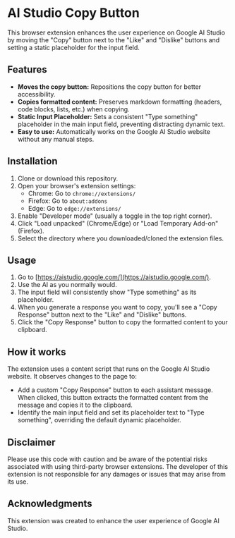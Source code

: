 # AI Studio Copy Button

This browser extension enhances the user experience on Google AI Studio by moving the "Copy" button next to the "Like" and "Dislike" buttons and setting a static placeholder for the input field.

## Features

-   **Moves the copy button:** Repositions the copy button for better accessibility.
-   **Copies formatted content:** Preserves markdown formatting (headers, code blocks, lists, etc.) when copying.
-   **Static Input Placeholder:** Sets a consistent "Type something" placeholder in the main input field, preventing distracting dynamic text.
-   **Easy to use:** Automatically works on the Google AI Studio website without any manual steps.

## Installation

1.  Clone or download this repository.
2.  Open your browser's extension settings:
    *   Chrome: Go to `chrome://extensions/`
    *   Firefox: Go to `about:addons`
    *   Edge: Go to `edge://extensions/`
3.  Enable "Developer mode" (usually a toggle in the top right corner).
4.  Click "Load unpacked" (Chrome/Edge) or "Load Temporary Add-on" (Firefox).
5.  Select the directory where you downloaded/cloned the extension files.

## Usage

1.  Go to [https://aistudio.google.com/](https://aistudio.google.com/).
2.  Use the AI as you normally would.
3.  The input field will consistently show "Type something" as its placeholder.
4.  When you generate a response you want to copy, you'll see a "Copy Response" button next to the "Like" and "Dislike" buttons.
5.  Click the "Copy Response" button to copy the formatted content to your clipboard.

## How it works

The extension uses a content script that runs on the Google AI Studio website. It observes changes to the page to:
-   Add a custom "Copy Response" button to each assistant message. When clicked, this button extracts the formatted content from the message and copies it to the clipboard.
-   Identify the main input field and set its placeholder text to "Type something", overriding the default dynamic placeholder.

## Disclaimer

Please use this code with caution and be aware of the potential risks associated with using third-party browser extensions. The developer of this extension is not responsible for any damages or issues that may arise from its use.

## Acknowledgments

This extension was created to enhance the user experience of Google AI Studio.